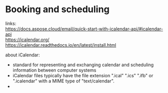 # Booking and scheduling

links:    
https://docs.aspose.cloud/email/quick-start-with-icalendar-api/#icalendar-api  
https://icalendar.org/    
https://icalendar.readthedocs.io/en/latest/install.html  


about iCalendar:
- standard for representing and exchanging calendar and scheduling information between computer systems
- iCalendar files typically have the file extension ".ical" ".ics" ".ifb"  or ".icalendar" with a MIME type of "text/calendar".
- 
